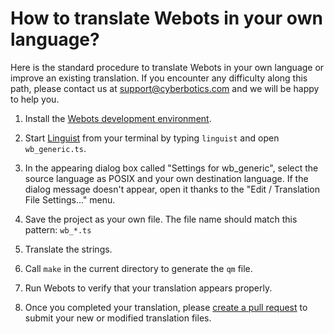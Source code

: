 # How to translate Webots in your own language?

Here is the standard procedure to translate Webots in your own language or improve an existing translation.
If you encounter any difficulty along this path, please contact us at <a href="mailto:support@cyberbotics.com">support@cyberbotics.com</a> and we will be happy to help you.

1. Install the [Webots development environment](https://github.com/cyberbotics/webots/wiki#installation-of-the-webots-development-environment).

2. Start [Linguist](https://doc.qt.io/qt-5/qtlinguist-index.html) from your terminal by typing `linguist` and open `wb_generic.ts`.

3. In the appearing dialog box called "Settings for wb_generic", select the source language as POSIX and your own destination language.
If the dialog message doesn't appear, open it thanks to the "Edit / Translation File Settings..." menu.

4. Save the project as your own file.
The file name should match this pattern: `wb_*.ts`

5. Translate the strings.

6. Call `make` in the current directory to generate the `qm` file.

7. Run Webots to verify that your translation appears properly.

8. Once you completed your translation, please [create a pull request](https://github.com/cyberbotics/webots/blob/master/CONTRIBUTING.md#create-a-pull-request) to submit your new or modified translation files.
